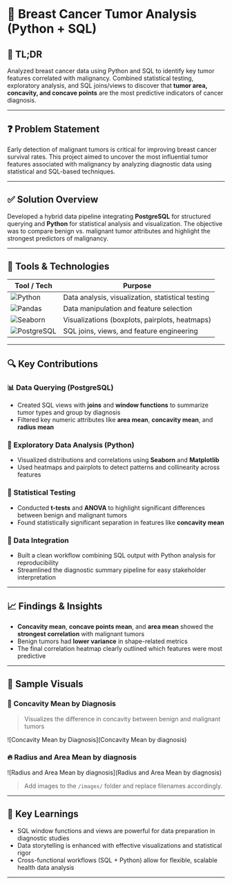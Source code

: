 # 🧬 Breast Cancer Tumor Analysis (Python + SQL)

## 🚀 TL;DR

Analyzed breast cancer data using Python and SQL to identify key tumor features correlated with malignancy. Combined statistical testing, exploratory analysis, and SQL joins/views to discover that **tumor area, concavity, and concave points** are the most predictive indicators of cancer diagnosis.

---

## ❓ Problem Statement

Early detection of malignant tumors is critical for improving breast cancer survival rates. This project aimed to uncover the most influential tumor features associated with malignancy by analyzing diagnostic data using statistical and SQL-based techniques.

---

## ✅ Solution Overview

Developed a hybrid data pipeline integrating **PostgreSQL** for structured querying and **Python** for statistical analysis and visualization. The objective was to compare benign vs. malignant tumor attributes and highlight the strongest predictors of malignancy.

---

## 🧰 Tools & Technologies

| Tool / Tech      | Purpose                                               |
|------------------|--------------------------------------------------------|
| ![Python](https://img.shields.io/badge/Python-3776AB?style=for-the-badge&logo=python&logoColor=white) | Data analysis, visualization, statistical testing        |
| ![Pandas](https://img.shields.io/badge/Pandas-150458?style=for-the-badge&logo=pandas&logoColor=white) | Data manipulation and feature selection                  |
| ![Seaborn](https://img.shields.io/badge/Seaborn-3772A3?style=for-the-badge&logo=python&logoColor=white) | Visualizations (boxplots, pairplots, heatmaps)           |
| ![PostgreSQL](https://img.shields.io/badge/PostgreSQL-336791?style=for-the-badge&logo=postgresql&logoColor=white) | SQL joins, views, and feature engineering                |

---

## 🔍 Key Contributions

### 📊 Data Querying (PostgreSQL)
- Created SQL views with **joins** and **window functions** to summarize tumor types and group by diagnosis
- Filtered key numeric attributes like **area mean**, **concavity mean**, and **radius mean**

### 🧠 Exploratory Data Analysis (Python)
- Visualized distributions and correlations using **Seaborn** and **Matplotlib**
- Used heatmaps and pairplots to detect patterns and collinearity across features

### 🧪 Statistical Testing
- Conducted **t-tests** and **ANOVA** to highlight significant differences between benign and malignant tumors
- Found statistically significant separation in features like **concavity mean**

### 🔁 Data Integration
- Built a clean workflow combining SQL output with Python analysis for reproducibility
- Streamlined the diagnostic summary pipeline for easy stakeholder interpretation

---

## 📈 Findings & Insights

- **Concavity mean**, **concave points mean**, and **area mean** showed the **strongest correlation** with malignant tumors
- Benign tumors had **lower variance** in shape-related metrics
- The final correlation heatmap clearly outlined which features were most predictive

---

## 📸 Sample Visuals

### 🧬 Concavity Mean by Diagnosis

> Visualizes the difference in concavity between benign and malignant tumors

![Concavity Mean by Diagnosis](Concavity Mean by diagnosis)

### 🔥 Radius and Area Mean by diagnosis

![Radius and Area Mean by diagnosis](Radius and Area Mean by diagnosis)

> Add images to the `/images/` folder and replace filenames accordingly.

---

## 🧠 Key Learnings

- SQL window functions and views are powerful for data preparation in diagnostic studies
- Data storytelling is enhanced with effective visualizations and statistical rigor
- Cross-functional workflows (SQL + Python) allow for flexible, scalable health data analysis

---


